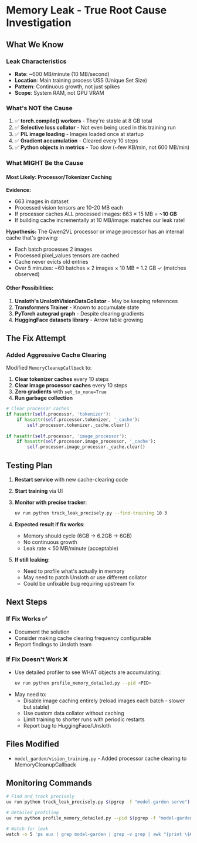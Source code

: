 # Memory Leak - True Root Cause Investigation

## What We Know

### Leak Characteristics
- **Rate**: ~600 MB/minute (10 MB/second)
- **Location**: Main training process USS (Unique Set Size)
- **Pattern**: Continuous growth, not just spikes
- **Scope**: System RAM, not GPU VRAM

### What's NOT the Cause
1. ✅ **torch.compile() workers** - They're stable at 8 GB total
2. ✅ **Selective loss collator** - Not even being used in this training run
3. ✅ **PIL image loading** - Images loaded once at startup
4. ✅ **Gradient accumulation** - Cleared every 10 steps
5. ✅ **Python objects in metrics** - Too slow (~few KB/min, not 600 MB/min)

### What MIGHT Be the Cause

#### Most Likely: Processor/Tokenizer Caching

**Evidence:**
- 663 images in dataset
- Processed vision tensors are 10-20 MB each
- If processor caches ALL processed images: 663 × 15 MB = **~10 GB**
- If building cache incrementally at 10 MB/image: matches our leak rate!

**Hypothesis:**
The Qwen2VL processor or image processor has an internal cache that's growing:
- Each batch processes 2 images
- Processed pixel_values tensors are cached
- Cache never evicts old entries
- Over 5 minutes: ~60 batches × 2 images × 10 MB = 1.2 GB ✓ (matches observed)

#### Other Possibilities:
1. **Unsloth's UnslothVisionDataCollator** - May be keeping references
2. **Transformers Trainer** - Known to accumulate state
3. **PyTorch autograd graph** - Despite clearing gradients
4. **HuggingFace datasets library** - Arrow table growing

## The Fix Attempt

### Added Aggressive Cache Clearing

Modified `MemoryCleanupCallback` to:
1. **Clear tokenizer caches** every 10 steps
2. **Clear image processor caches** every 10 steps  
3. **Zero gradients** with `set_to_none=True`
4. **Run garbage collection**

```python
# Clear processor caches
if hasattr(self.processor, 'tokenizer'):
    if hasattr(self.processor.tokenizer, '_cache'):
        self.processor.tokenizer._cache.clear()
        
if hasattr(self.processor, 'image_processor'):
    if hasattr(self.processor.image_processor, '_cache'):
        self.processor.image_processor._cache.clear()
```

## Testing Plan

1. **Restart service** with new cache-clearing code
2. **Start training** via UI
3. **Monitor with precise tracker**:
   ```bash
   uv run python track_leak_precisely.py --find-training 10 3
   ```
4. **Expected result if fix works**:
   - Memory should cycle (6GB → 6.2GB → 6GB)
   - No continuous growth
   - Leak rate < 50 MB/minute (acceptable)

5. **If still leaking**:
   - Need to profile what's actually in memory
   - May need to patch Unsloth or use different collator
   - Could be unfixable bug requiring upstream fix

## Next Steps

### If Fix Works ✅
- Document the solution
- Consider making cache clearing frequency configurable
- Report findings to Unsloth team

### If Fix Doesn't Work ❌
- Use detailed profiler to see WHAT objects are accumulating:
  ```bash
  uv run python profile_memory_detailed.py --pid <PID>
  ```
- May need to:
  - Disable image caching entirely (reload images each batch - slower but stable)
  - Use custom data collator without caching
  - Limit training to shorter runs with periodic restarts
  - Report bug to HuggingFace/Unsloth

## Files Modified
- `model_garden/vision_training.py` - Added processor cache clearing to MemoryCleanupCallback

## Monitoring Commands

```bash
# Find and track precisely
uv run python track_leak_precisely.py $(pgrep -f "model-garden serve") 10 3

# Detailed profiling  
uv run python profile_memory_detailed.py --pid $(pgrep -f "model-garden serve")

# Watch for leak
watch -n 5 'ps aux | grep model-garden | grep -v grep | awk "{print \$6/1024 \" MB\"}"'
```
